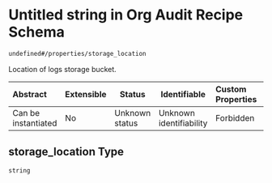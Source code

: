 # Untitled string in Org Audit Recipe Schema

```txt
undefined#/properties/storage_location
```

Location of logs storage bucket.


| Abstract            | Extensible | Status         | Identifiable            | Custom Properties | Additional Properties | Access Restrictions | Defined In                                                                                                  |
| :------------------ | ---------- | -------------- | ----------------------- | :---------------- | --------------------- | ------------------- | ----------------------------------------------------------------------------------------------------------- |
| Can be instantiated | No         | Unknown status | Unknown identifiability | Forbidden         | Allowed               | none                | [audit.schema.json\*](../../../../../../../../../../tmp/182028425/audit.schema.json "open original schema") |

## storage_location Type

`string`
